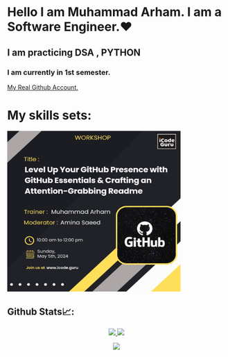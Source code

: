 <h1> Hello I am Muhammad Arham. I am a Software Engineer.❤️ </h1>
<h2> I am practicing DSA , PYTHON </h2>
<h3> I am currently in 1st semester. </h3>
<a href="http://github.com/arhamansari11"> My Real Github Account.</a>

# My skills sets:

<div align="left">
  <img src="https://github.com/Arhamansari27/Arhamansari27/blob/main/WorkShop.jpeg?raw=true" width="400px" height="370px">
</div>

 ## Github Stats📈:
<p align="center">
    <a href="https://github.com/Arhamansari27">
        <img height="130em" src="https://github-readme-stats-git-masterrstaa-rickstaa.vercel.app/api?username=Arhamansari27&show_icons=true&theme=gotham&include_all_commits=true&count_private=true&hide_border=true"/>
        <img height="130em" src="https://github-readme-stats-eight-theta.vercel.app/api/top-langs/?username=Arhamansari27&langs_count=12&layout=compact&langs_count=8&theme=gotham&include_all_commits=true&count_private=true&hide_border=true" />
    </a>
</p>



 <p align="center">
   <a href="https://github.com/Arhamansari27"> 
     <img width="80%" src="https://github-readme-streak-stats.herokuapp.com/?user=Arhamansari27&show_icons=true&locale=en&layout=demo&theme=gotham&hide_border=true" /> 
   </a>  
 </p>

<br>
